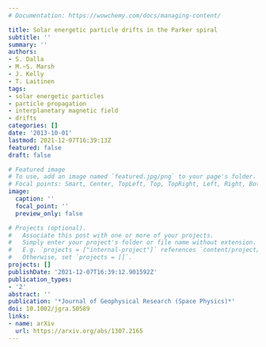 ```yaml
---
# Documentation: https://wowchemy.com/docs/managing-content/

title: Solar energetic particle drifts in the Parker spiral
subtitle: ''
summary: ''
authors:
- S. Dalla
- M.~S. Marsh
- J. Kelly
- T. Laitinen
tags:
- solar energetic particles
- particle propagation
- interplanetary magnetic field
- drifts
categories: []
date: '2013-10-01'
lastmod: 2021-12-07T16:39:13Z
featured: false
draft: false

# Featured image
# To use, add an image named `featured.jpg/png` to your page's folder.
# Focal points: Smart, Center, TopLeft, Top, TopRight, Left, Right, BottomLeft, Bottom, BottomRight.
image:
  caption: ''
  focal_point: ''
  preview_only: false

# Projects (optional).
#   Associate this post with one or more of your projects.
#   Simply enter your project's folder or file name without extension.
#   E.g. `projects = ["internal-project"]` references `content/project/deep-learning/index.md`.
#   Otherwise, set `projects = []`.
projects: []
publishDate: '2021-12-07T16:39:12.901592Z'
publication_types:
- '2'
abstract: ''
publication: '*Journal of Geophysical Research (Space Physics)*'
doi: 10.1002/jgra.50589
links:
- name: arXiv
  url: https://arxiv.org/abs/1307.2165
---
```

